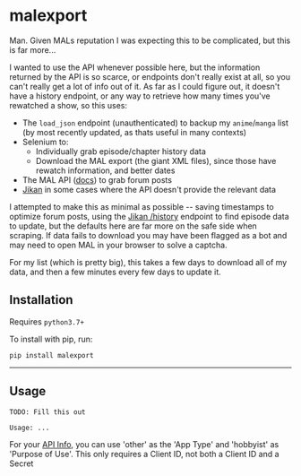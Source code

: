 # malexport

Man. Given MALs reputation I was expecting this to be complicated, but this is far more...

I wanted to use the API whenever possible here, but the information returned by the API is so scarce, or endpoints don't really exist at all, so you can't really get a lot of info out of it. As far as I could figure out, it doesn't have a history endpoint, or any way to retrieve how many times you've rewatched a show, so this uses:

- The `load_json` endpoint (unauthenticated) to backup my `anime`/`manga` list (by most recently updated, as thats useful in many contexts)
- Selenium to:
  - Individually grab episode/chapter history data
  - Download the MAL export (the giant XML files), since those have rewatch information, and better dates
- The MAL API ([docs](https://myanimelist.net/apiconfig/references/api/v2#operation/anime_get)) to grab forum posts
- [Jikan](https://jikan.moe/) in some cases where the API doesn't provide the relevant data

I attempted to make this as minimal as possible -- saving timestamps to optimize forum posts, using the [Jikan /history](https://jikan.moe/) endpoint to find episode data to update, but the defaults here are far more on the safe side when scraping. If data fails to download you may have been flagged as a bot and may need to open MAL in your browser to solve a captcha.

For my list (which is pretty big), this takes a few days to download all of my data, and then a few minutes every few days to update it.

## Installation

Requires `python3.7+`

To install with pip, run:

    pip install malexport

---

## Usage

```
TODO: Fill this out

Usage: ...
```

For your [API Info](https://myanimelist.net/apiconfig), you can use 'other' as the 'App Type' and 'hobbyist' as 'Purpose of Use'. This only requires a Client ID, not both a Client ID and a Secret
